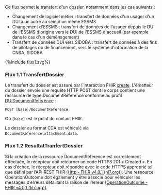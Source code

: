 Ce flux permet le transfert d'un dossier, notamment dans les cas suivants : 
- Changement de logiciel métier : transfert de données d'un usager d'un DUI à un autre au sein d'un même ESSMS
- Changement d'ESSMS : transfert de données de l'usager depuis le DUI de l'ESSMS d'origine vers le DUI de l'ESSMS d'accueil (par exemple dans le cas d'un déménagement)
- Transfert de données DUI vers SIDOBA : transfert de données à des fins de pilotages ou de financement, vers le système d'information de la CNSA, SIDOBA 

<div>{%include flux1.svg%}</div>

### Flux 1.1 TransfertDossier

Le transfert du dossier est assuré par l'interaction FHIR <a href="https://hl7.org/fhir/R4/http.html#create">create</a>. L'émetteur du dossier envoie une requête HTTP POST dont le corps contient une ressource de type DocumentReference conforme au profil <a href="">DUIDocumentReference</a> : 

`POST [base]/DocumentReference`

Où `[base]` est le point de contact FHIR.

Le dossier au format CDA est véhiculé via `DocumentReference.attachment.data`.

### Flux 1.2 ResultatTranfertDossier

Si la création de la ressource DocumentReference est correctement effectuée, le récepteur doit retourner un code HTTPS 201 « Created ». 
En cas d’échec, le récepteur doit répondre avec le code HTTPS approprié tel que défini par l’API REST FHIR [(Http - FHIR v4.0.1 (hl7.org))](http://hl7.org/fhir/R4/http.html). Une ressource OperationOutcome doit également y être associé pour véhiculer les messages d’erreurs détaillant la raison de l’erreur [(OperationOutcome - FHIR v4.0.1 (hl7.org))](http://hl7.org/fhir/R4/operationoutcome.html).